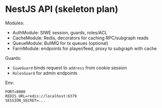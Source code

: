 # NestJS API (skeleton plan)

Modules:
- AuthModule: SIWE session, guards, roles/ACL
- CacheModule: Redis, decorators for caching RPC/subgraph reads
- QueueModule: BullMQ for tx queues (optional)
- FarmModule: endpoints for player/feed, proxy to subgraph with cache

Guards:
- `SiweGuard` binds request to `address` from cookie session
- `RolesGuard` for admin endpoints

Env:
```
PORT=8080
REDIS_URL=redis://localhost:6379
SESSION_SECRET=...
```

